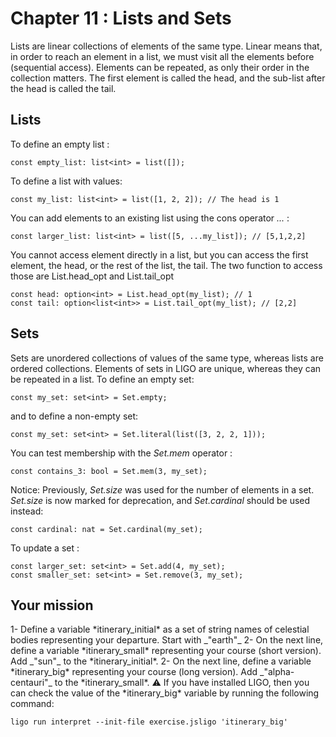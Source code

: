 # Chapter 11 : Lists and Sets

<dialog character="pilot">Please now plot our course as a list of destinations.</dialog>

Lists are linear collections of elements of the same type. Linear means that, in order to reach an element in a list, we must visit all the elements before (sequential access). Elements can be repeated, as only their order in the collection matters. The first element is called the head, and the sub-list after the head is called the tail.

## Lists

To define an empty list :

```
const empty_list: list<int> = list([]);
```

To define a list with values:

```
const my_list: list<int> = list([1, 2, 2]); // The head is 1
```

You can add elements to an existing list using the cons operator _..._ :

```
const larger_list: list<int> = list([5, ...my_list]); // [5,1,2,2]
```

You cannot access element directly in a list, but you can access the first element, the head, or the rest of the list, the tail. The two function to access those are List.head_opt and List.tail_opt

```
const head: option<int> = List.head_opt(my_list); // 1
const tail: option<list<int>> = List.tail_opt(my_list); // [2,2]
```

## Sets

Sets are unordered collections of values of the same type, whereas lists are ordered collections. Elements of sets in LIGO are unique, whereas they can be repeated in a list. To define an empty set:

```
const my_set: set<int> = Set.empty;
```

and to define a non-empty set:

```
const my_set: set<int> = Set.literal(list([3, 2, 2, 1]));
```

You can test membership with the _Set.mem_ operator :

```
const contains_3: bool = Set.mem(3, my_set);
```

Notice: Previously, _Set.size_ was used for the number of elements in a set. _Set.size_ is now marked for deprecation, and _Set.cardinal_ should be used instead:

```
const cardinal: nat = Set.cardinal(my_set);
```

To update a set :

```
const larger_set: set<int> = Set.add(4, my_set);
const smaller_set: set<int> = Set.remove(3, my_set);
```

## Your mission

<!-- prettier-ignore -->1- Define a variable *itinerary_initial* as a set of string names of celestial bodies representing your departure. Start with _"earth"_

<!-- prettier-ignore -->2- On the next line, define a variable *itinerary_small* representing your course (short version). Add _"sun"_ to the *itinerary_initial*.

<!-- prettier-ignore -->2- On the next line, define a variable *itinerary_big* representing your course (long version). Add _"alpha-centauri"_ to the *itinerary_small*.

<!-- prettier-ignore -->⚠️ If you have installed LIGO, then you can check the value of the *itinerary_big* variable by running the following command:

```
ligo run interpret --init-file exercise.jsligo 'itinerary_big'
```
